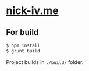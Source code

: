 # [nick-iv.me](http://nick-iv.me)

## For build
~~~~~ bash
$ npm install
$ grunt build
~~~~~

Project builds in `./build/` folder.